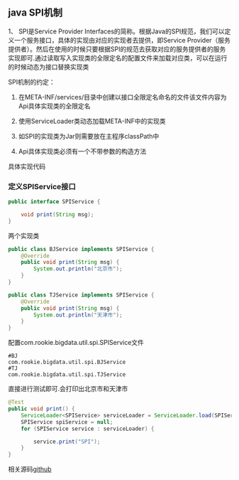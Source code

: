 ## java SPI机制

1、 SPI是Service Provider Interfaces的简称。根据Java的SPI规范，我们可以定义一个服务接口，具体的实现由对应的实现者去提供，即Service Provider（服务提供者）。然后在使用的时候只要根据SPI的规范去获取对应的服务提供者的服务实现即可.通过读取写入实现类的全限定名的配置文件来加载对应类，可以在运行的时候动态为接口替换实现类

SPI机制的约定：

1) 在META-INF/services/目录中创建以接口全限定名命名的文件该文件内容为Api具体实现类的全限定名

2) 使用ServiceLoader类动态加载META-INF中的实现类

3) 如SPI的实现类为Jar则需要放在主程序classPath中

4) Api具体实现类必须有一个不带参数的构造方法 

具体实现代码

### 定义SPIService接口

```java
public interface SPIService {

    void print(String msg);
}
```

两个实现类

```java
public class BJService implements SPIService {
    @Override
    public void print(String msg) {
        System.out.println("北京市");
    }
}

public class TJService implements SPIService {
    @Override
    public void print(String msg) {
        System.out.println("天津市");
    }
}
```

配置com.rookie.bigdata.util.spi.SPIService文件

```properties
#BJ
com.rookie.bigdata.util.spi.BJService
#TJ
com.rookie.bigdata.util.spi.TJService
```

直接进行测试即可.会打印出北京市和天津市

```java
@Test
public void print() {
    ServiceLoader<SPIService> serviceLoader = ServiceLoader.load(SPIService.class);
    SPIService spiService = null;
    for (SPIService service : serviceLoader) {

        service.print("SPI");
    }
}
```

相关源码[github](https://github.com/albert-liu435/rookies-javases/tree/master/rookie-javase/src/main/java/com/rookie/bigdata/util/spi)